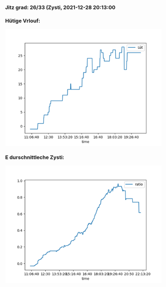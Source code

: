 ### Jitz grad: 26/33 (Zysti, 2021-12-28 20:13:00

### Hütige Vrlouf:
![Graph](Today.png)

### E durschnittleche Zysti:
![Graph](Zysti.png)